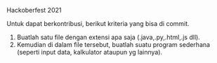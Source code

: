 Hackoberfest 2021

Untuk dapat berkontribusi, berikut kriteria yang bisa di commit.

1. Buatlah satu file dengan extensi apa saja (.java,.py,.html,.js dll).
2. Kemudian di dalam file tersebut, buatlah suatu program sederhana (seperti input data, kalkulator ataupun yg lainnya).
